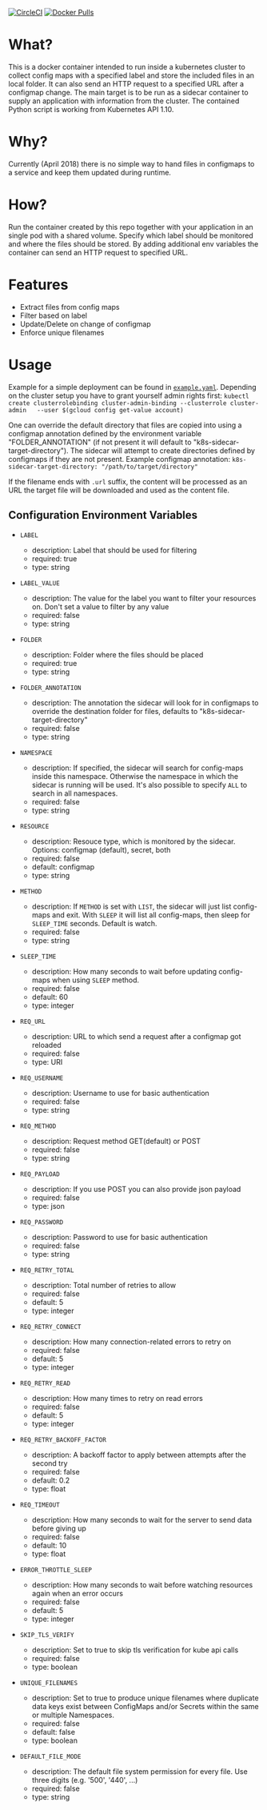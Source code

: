 

[![CircleCI](https://img.shields.io/circleci/project/github/kiwigrid/k8s-sidecar/master.svg?style=plastic)](https://circleci.com/gh/kiwigrid/k8s-sidecar)
[![Docker Pulls](https://img.shields.io/docker/pulls/kiwigrid/k8s-sidecar.svg?style=plastic)](https://hub.docker.com/r/kiwigrid/k8s-sidecar/)

# What?

This is a docker container intended to run inside a kubernetes cluster to collect config maps with a specified label and store the included files in an local folder. It can also send an HTTP request to a specified URL after a configmap change. The main target is to be run as a sidecar container to supply an application with information from the cluster. The contained Python script is working from Kubernetes API 1.10.

# Why?

Currently (April 2018) there is no simple way to hand files in configmaps to a service and keep them updated during runtime.

# How?

Run the container created by this repo together with your application in an single pod with a shared volume. Specify which label should be monitored and where the files should be stored.
By adding additional env variables the container can send an HTTP request to specified URL.

# Features

- Extract files from config maps
- Filter based on label
- Update/Delete on change of configmap
- Enforce unique filenames

# Usage

Example for a simple deployment can be found in [`example.yaml`](./example.yaml). Depending on the cluster setup you have to grant yourself admin rights first: `kubectl create clusterrolebinding cluster-admin-binding --clusterrole cluster-admin   --user $(gcloud config get-value account)`

One can override the default directory that files are copied into using a configmap annotation defined by the environment variable "FOLDER_ANNOTATION" (if not present it will default to "k8s-sidecar-target-directory"). The sidecar will attempt to create directories defined by configmaps if they are not present. Example configmap annotation:
  `k8s-sidecar-target-directory: "/path/to/target/directory"`

If the filename ends with `.url` suffix, the content will be processed as an URL the target file will be downloaded and used as the content file.

## Configuration Environment Variables

- `LABEL`
  - description: Label that should be used for filtering
  - required: true
  - type: string

- `LABEL_VALUE`
  - description: The value for the label you want to filter your resources on. Don't set a value to filter by any value
  - required: false
  - type: string

- `FOLDER`
  - description: Folder where the files should be placed
  - required: true
  - type: string

- `FOLDER_ANNOTATION`
  - description: The annotation the sidecar will look for in configmaps to override the destination folder for files, defaults to "k8s-sidecar-target-directory"
  - required: false
  - type: string

- `NAMESPACE`
  - description: If specified, the sidecar will search for config-maps inside this namespace. Otherwise the namespace in which the sidecar is running will be used. It's also possible to specify `ALL` to search in all namespaces.
  - required: false
  - type: string

- `RESOURCE`
  - description: Resouce type, which is monitored by the sidecar. Options: configmap (default), secret, both
  - required: false
  - default: configmap
  - type: string

- `METHOD`
  - description: If `METHOD` is set with `LIST`, the sidecar will just list config-maps and exit. With `SLEEP` it will list all config-maps, then sleep for `SLEEP_TIME` seconds. Default is watch.
  - required: false
  - type: string

- `SLEEP_TIME`
  - description: How many seconds to wait before updating config-maps when using `SLEEP` method.
  - required: false
  - default: 60
  - type: integer

- `REQ_URL`
  - description: URL to which send a request after a configmap got reloaded
  - required: false
  - type: URI

- `REQ_USERNAME`
  - description: Username to use for basic authentication
  - required: false
  - type: string

- `REQ_METHOD`
  - description: Request method GET(default) or POST
  - required: false
  - type: string

- `REQ_PAYLOAD`
  - description: If you use POST you can also provide json payload
  - required: false
  - type: json

- `REQ_PASSWORD`
  - description: Password to use for basic authentication
  - required: false
  - type: string

- `REQ_RETRY_TOTAL`
  - description: Total number of retries to allow
  - required: false
  - default: 5
  - type: integer

- `REQ_RETRY_CONNECT`
  - description: How many connection-related errors to retry on
  - required: false
  - default: 5
  - type: integer

- `REQ_RETRY_READ`
  - description: How many times to retry on read errors
  - required: false
  - default: 5
  - type: integer

- `REQ_RETRY_BACKOFF_FACTOR`
  - description: A backoff factor to apply between attempts after the second try
  - required: false
  - default: 0.2
  - type: float

- `REQ_TIMEOUT`
  - description: How many seconds to wait for the server to send data before giving up
  - required: false
  - default: 10
  - type: float

- `ERROR_THROTTLE_SLEEP`
  - description: How many seconds to wait before watching resources again when an error occurs
  - required: false
  - default: 5
  - type: integer

- `SKIP_TLS_VERIFY`
  - description: Set to true to skip tls verification for kube api calls
  - required: false
  - type: boolean

- `UNIQUE_FILENAMES`
  - description: Set to true to produce unique filenames where duplicate data keys exist between ConfigMaps and/or Secrets within the same or multiple Namespaces.
  - required: false
  - default: false
  - type: boolean

- `DEFAULT_FILE_MODE`
  - description: The default file system permission for every file. Use three digits (e.g. '500', '440', ...)
  - required: false
  - type: string
